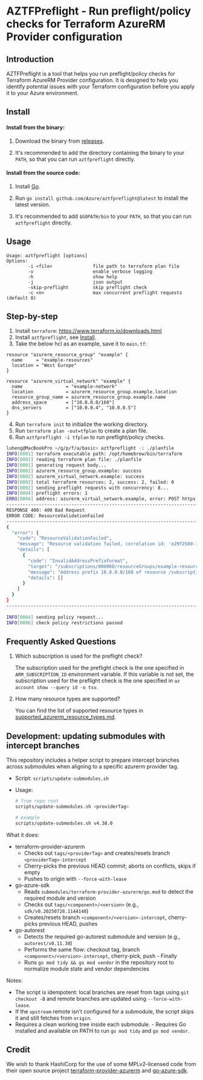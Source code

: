 # AZTFPreflight - Run preflight/policy checks for Terraform AzureRM Provider configuration

## Introduction
AZTFPreflight is a tool that helps you run preflight/policy checks for Terraform AzureRM Provider configuration. It is designed to help you identify potential issues with your Terraform configuration before you apply it to your Azure environment.

## Install

#### Install from the binary:

1. Download the binary from [releases](https://github.com/Azure/aztfpreflight/releases).

2. It's recommended to add the directory containing the binary to your `PATH`, so that you can run `aztfpreflight` directly.

#### Install from the source code:

1. Install [Go](https://golang.org/doc/install).

2. Run `go install github.com/Azure/aztfpreflight@latest` to install the latest version.

3. It's recommended to add `$GOPATH/bin` to your `PATH`, so that you can run `aztfpreflight` directly.

## Usage
```
Usage: aztfpreflight [options]
Options:
        -i <file>               file path to terraform plan file
        -v                      enable verbose logging
        -h                      show help
        -j                      json output
        -skip-preflight         skip preflight check
        -c <n>                  max concurrent preflight requests (default 8)
```

## Step-by-step

1. Install `terraform`: https://www.terraform.io/downloads.html
2. Install `aztfpreflight`, see [Install](#install).
3. Take the below hcl as an example, save it to `main.tf`:
```hcl
resource "azurerm_resource_group" "example" {
  name     = "example-resources"
  location = "West Europe"
}

resource "azurerm_virtual_network" "example" {
  name                = "example-network"
  location            = azurerm_resource_group.example.location
  resource_group_name = azurerm_resource_group.example.name
  address_space       = ["10.0.0.0/160"]
  dns_servers         = ["10.0.0.4", "10.0.0.5"]
}
```
4. Run `terraform init` to initialize the working directory.
5. Run `terraform plan -out=tfplan` to create a plan file.
6. Run `aztfpreflight -i tfplan` to run preflight/policy checks.
```bash
luheng@MacBookPro ~/g/p/f/a/basic> aztfpreflight -i ./planfile
INFO[0001] terraform executable path: /opt/homebrew/bin/terraform 
INFO[0001] reading terraform plan file: ./planfile      
INFO[0001] generating request body...                   
INFO[0002] azurerm_resource_group.example: success      
INFO[0002] azurerm_virtual_network.example: success     
INFO[0002] total terraform resources: 2, success: 2, failed: 0 
INFO[0002] sending preflight requests with concurrency: 8...                 
INFO[0004] preflight errors: 1                          
ERRO[0004] address: azurerm_virtual_network.example, error: POST https://management.azure.com/providers/Microsoft.Resources/validateResources
--------------------------------------------------------------------------------
RESPONSE 400: 400 Bad Request
ERROR CODE: ResourceValidationFailed
--------------------------------------------------------------------------------
{
  "error": {
    "code": "ResourceValidationFailed",
    "message": "Resource validation failed, correlation id: 'e29f2560-139b-4b9c-af1a-e07cc047298d', see details for more information.",
    "details": [
      {
        "code": "InvalidAddressPrefixFormat",
        "target": "/subscriptions/000000/resourceGroups/example-resources/providers/Microsoft.Network/virtualNetworks/example-network",
        "message": "Address prefix 10.0.0.0/160 of resource /subscriptions/000000/resourceGroups/example-resources/providers/Microsoft.Network/virtualNetworks/example-network is not formatted correctly. It should follow CIDR notation, for example 10.0.0.0/24.",
        "details": []
      }
    ]
  }
}
--------------------------------------------------------------------------------
 
INFO[0004] sending policy request...                    
INFO[0006] check policy restrictions passed             
```

## Frequently Asked Questions

1. Which subscription is used for the preflight check?

   The subscription used for the preflight check is the one specified in `ARM_SUBSCRIPTION_ID` environment variable. If this variable is not set, the subscription used for the preflight check is the one specified in `az account show --query id -o tsv`.

2. How many resource types are supported?

   You can find the list of supported resource types in [supported_azurerm_resource_types.md](docs/supported_azurerm_resource_types.md).


## Development: updating submodules with intercept branches

This repository includes a helper script to prepare intercept branches across submodules when aligning to a specific azurerm provider tag.

- Script: `scripts/update-submodules.sh`
- Usage:

  ```bash
  # from repo root
  scripts/update-submodules.sh <providerTag>

  # example
  scripts/update-submodules.sh v4.38.0
  ```

What it does:
- terraform-provider-azurerm
  - Checks out `tags/<providerTag>` and creates/resets branch `<providerTag>-intercept`
  - Cherry-picks the previous HEAD commit; aborts on conflicts, skips if empty
  - Pushes to origin with `--force-with-lease`
- go-azure-sdk
  - Reads `submodules/terraform-provider-azurerm/go.mod` to detect the required module and version
  - Checks out `tags/<component>/<version>` (e.g., `sdk/v0.20250728.1144148`)
  - Creates/resets branch `<component>/<version>-intercept`, cherry-picks previous HEAD, pushes
- go-autorest
  - Detects the required go-autorest submodule and version (e.g., `autorest/v0.11.30`)
  - Performs the same flow: checkout tag, branch `<component>/<version>-intercept`, cherry-pick, push
\- Finally
  - Runs `go mod tidy && go mod vendor` in the repository root to normalize module state and vendor dependencies

Notes:
- The script is idempotent: local branches are reset from tags using `git checkout -B` and remote branches are updated using `--force-with-lease`.
- If the `upstream` remote isn’t configured for a submodule, the script skips it and still fetches from `origin`.
- Requires a clean working tree inside each submodule.
\- Requires Go installed and available on PATH to run `go mod tidy` and `go mod vendor`.

## Credit

We wish to thank HashiCorp for the use of some MPLv2-licensed code from their open source project [terraform-provider-azurerm](https://github.com/hashicorp/terraform-provider-azurerm) and [go-azure-sdk](https://github.com/hashicorp/go-azure-sdk).
